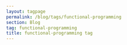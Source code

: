 ```yaml
---
layout: tagpage
permalink: /blog/tags/functional-programming
section: Blog
tag: functional-programming
title: functional-programming tag
---
```

